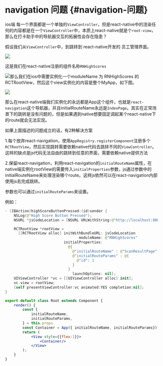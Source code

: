 # navigation 问题 {#navigation-问题}

ios端 每一个界面都是一个单独的`ViewController`，但是react-native中的渲染任何的内容都是在一个`ViewController`中，本质上react-native就是个`root-view`，那么在打卡助手中的导航器交互的拓展性会存在隐患？

假设我们从`ViewController`中，到跳转到 react-native开发的 员工管理界面。

![](https://xuanhescript.gitbooks.io/dakaaddition-issues/content/assets/import.png)

这是我们在react-native注册的组件名称`RNHighScores`

![](https://xuanhescript.gitbooks.io/dakaaddition-issues/content/assets/2.png)那么我们在ios中需要实例化一个moduleName 为 RNHighScores 的 RCTRootView，然后这个view实例化的内容是整个MyApp，如下图。

![](https://xuanhescript.gitbooks.io/dakaaddition-issues/content/assets/3.png)

那么在react-native端我们实例化的永远都是App这个组件，也就是`react-navigation`这个导航器，并且initialRouteName永远是`IndexPage`。其实在正常场景下的跳转是没有问题的，但是如果遇到native想要固定调起某个react-native下的route就会无法实现。

如果上面描述的问题成立的话，有2种解决方案

1.每个放弃react-navigation，使用`AppRegistry.registerComponent`注册多个`RCTRootView`，然后实现跳转需要依赖native代码去跳转不同的`ViewController`。这样的缺点是js代码无法自由的跳转到任意的界面，需要依赖native提供方法

2.保留react-navigation，利用react-navigation的`initialRouteName`属性，在native端实例化rootView的需要传入`initialProperties`参数，js通过参数中的initialRouteName来处理渲染哪个route。这样js依然可以在react-navigation内部使用js去完成跳转。

参数也可以通过`initialRouteParams`来设置。

例如：

```swift
- (IBAction)highScoreButtonPressed:(id)sender {
    NSLog(@"High Score Button Pressed");
    NSURL *jsCodeLocation = [NSURL URLWithString:@"http://localhost:8081/index.bundle?platform=ios"];

    RCTRootView *rootView =
      [[RCTRootView alloc] initWithBundleURL: jsCodeLocation
                                  moduleName: @"RNHighScores"
                           initialProperties:
                             @{
                               @"initialRouteName" : @"ScanResultPage",
                               @"initialRouteParams" : @{
                                 @"id": 1
                               }
                             }
                               launchOptions: nil];
    UIViewController *vc = [[UIViewController alloc] init];
    vc.view = rootView;
    [self presentViewController:vc animated:YES completion:nil];
}

```

```jsx
export default class Root extends Component {
    render() {
        const {
            initialRouteName,
            initialRouteParams,
        } = this.props
        const Container = App({ initialRouteName, initialRouteParams})
        return (
            <View style={{flex:1}}>
                <Container/>
            </View>
        );
    }
}
```




